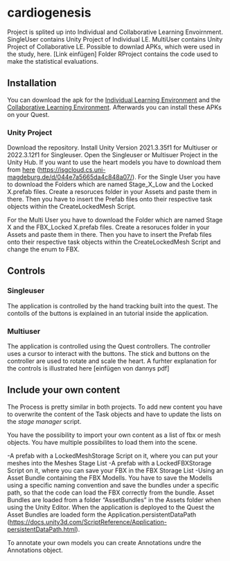 # cardiogenesis

Project is splited up into Individual and Collaborative Learning Envoirnment. 
SingleUser contains Unity Project of Individual LE.
MultiUser contains Unity Project of Collaborative LE.
Possible to downlad APKs, which were used in the study, here. [Link einfügen]
Folder RProject contains the code used to make the statistical evaluations.

## Installation

You can download the apk for the [Individual Learning Environment](https://isgcloud.cs.uni-magdeburg.de/d/044e7a5665da4c848a07/files/?p=%2FSingle-User.apk) and the [Collaborative Learning Environment](https://isgcloud.cs.uni-magdeburg.de/d/044e7a5665da4c848a07/files/?p=%2FMulti-User.apk).
Afterwards you can install these APKs on your Quest.

### Unity Project
Download the repository. 
Install Unity Version 2021.3.35f1 for Multiuser or 2022.3.12f1 for Singleuser.
Open the Singleuser or Multisuer Project in the Unity Hub.
If you want to use the heart models you have to download them from [here](https://isgcloud.cs.uni-magdeburg.de/d/044e7a5665da4c848a07/) (https://isgcloud.cs.uni-magdeburg.de/d/044e7a5665da4c848a07/).
For the Single User you have to download the Folders which are named Stage_X_Low and the Locked X.prefab files. Create a resoruces folder in your Assets and paste them in there. Then you have to insert the Prefab files onto their respective task objects within the CreateLockedMesh Script.

For the Multi User you have to download the Folder which are named Stage X and the FBX_Locked X.prefab files. Create a resoruces folder in your Assets and paste them in there. Then you have to insert the Prefab files onto their respective task objects within the CreateLockedMesh Script and change the enum to FBX.


## Controls

### Singleuser

The application is controlled by the hand tracking built into the quest. The contolls of the buttons is explained in an tutorial inside the application.

### Multiuser

The application is controlled using the Quest controllers. The controller uses a cursor to interact with the buttons. The stick and buttons on the controller are used to rotate and scale the heart. A furhter explanation for the controls is illustrated here [einfügen von dannys pdf]

## Include your own content

The Process is pretty similar in both projects.
To add new content you have to overwrite the content of the Task objects and have to update the lists on the *stage manager* script.

You have the possibility to import your own content as a list of fbx or mesh objects. You have multiple possibilites to load them into the scene.

-A prefab with a LockedMeshStorage Script on it, where you can put your meshes into the Meshes Stage List
-A prefab with a LockedFBXStorage Script on it, where you can save your FBX in the FBX Storage List
-Using an Asset Bundle containing the FBX Modells. 
You have to save the Modells using a specific naming convention and save the bundles under a specific path, so that the code can load the FBX correctly from the bundle. 
Asset Bundles are loaded from a folder “AssetBundles” in the Assets folder when using the Unity Editor. When the application is deployed to the Quest the Asset Bundles are loaded form the Application.persistentDataPath (https://docs.unity3d.com/ScriptReference/Application-persistentDataPath.html).

To annotate your own models you can create Annotations undre the Annotations object.
